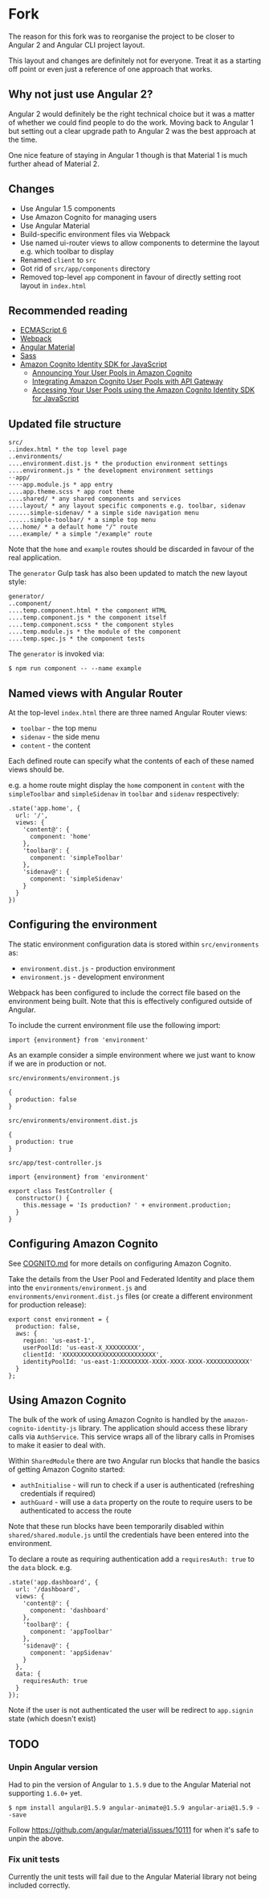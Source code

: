 # Fork

The reason for this fork was to reorganise the project to be closer to Angular 2 and Angular CLI project layout.

This layout and changes are definitely not for everyone.  Treat it as a starting off point or even just a reference of one approach that works.

## Why not just use Angular 2?

Angular 2 would definitely be the right technical choice but it was a matter of whether we could find people to do the work.  Moving back to Angular 1 but setting out a clear upgrade path to Angular 2 was the best approach at the time.

One nice feature of staying in Angular 1 though is that Material 1 is much further ahead of Material 2.

## Changes

* Use Angular 1.5 components
* Use Amazon Cognito for managing users
* Use Angular Material
* Build-specific environment files via Webpack
* Use named ui-router views to allow components to determine the layout e.g. which toolbar to display
* Renamed `client` to `src`
* Got rid of `src/app/components` directory
* Removed top-level `app` component in favour of directly setting root layout in `index.html`

## Recommended reading

* [ECMAScript 6 ](https://github.com/lukehoban/es6features#readme)
* [Webpack](http://webpack.github.io)
* [Angular Material](https://material.angularjs.org)
* [Sass](http://sass-lang.com/)
* [Amazon Cognito Identity SDK for JavaScript](https://github.com/aws/amazon-cognito-identity-js)
    * [Announcing Your User Pools in Amazon Cognito](https://aws.amazon.com/blogs/mobile/announcing-your-user-pools-in-amazon-cognito/#)
    * [Integrating Amazon Cognito User Pools with API Gateway](https://aws.amazon.com/blogs/mobile/integrating-amazon-cognito-user-pools-with-api-gateway/)
    * [Accessing Your User Pools using the Amazon Cognito Identity SDK for JavaScript](https://aws.amazon.com/blogs/mobile/accessing-your-user-pools-using-the-amazon-cognito-identity-sdk-for-javascript/)  

## Updated file structure

```
src/
..index.html * the top level page
..environments/
....environment.dist.js * the production environment settings
....environment.js * the development environment settings
⋅⋅app/
⋅⋅⋅⋅app.module.js * app entry
....app.theme.scss * app root theme 
....shared/ * any shared components and services
....layout/ * any layout specific components e.g. toolbar, sidenav
......simple-sidenav/ * a simple side navigation menu
......simple-toolbar/ * a simple top menu
....home/ * a default home "/" route
....example/ * a simple "/example" route
```

Note that the `home` and `example` routes should be discarded in favour of the real application.

The `generator` Gulp task has also been updated to match the new layout style:

```
generator/
..component/
....temp.component.html * the component HTML
....temp.component.js * the component itself
....temp.component.scss * the component styles
....temp.module.js * the module of the component
....temp.spec.js * the component tests
```

The `generator` is invoked via:

```
$ npm run component -- --name example
```

## Named views with Angular Router

At the top-level `index.html` there are three named Angular Router views: 
* `toolbar` - the top menu
* `sidenav` - the side menu
* `content` - the content

Each defined route can specify what the contents of each of these named views should be.

e.g. a home route might display the `home` component in `content` with the `simpleToolbar` and `simpleSidenav` 
in `toolbar` and `sidenav` respectively:

```
.state('app.home', {
  url: '/',
  views: {
    'content@': {
      component: 'home'
    },
    'toolbar@': {
      component: 'simpleToolbar'
    },
    'sidenav@': {
      component: 'simpleSidenav'
    }
  }
})
```

## Configuring the environment

The static environment configuration data is stored within `src/environments` as:

* `environment.dist.js` - production environment
* `environment.js` - development environment

Webpack has been configured to include the correct file based on the environment being built.  Note that this is effectively configured outside of Angular.

To include the current environment file use the following import:

```
import {environment} from 'environment'
```

As an example consider a simple environment where we just want to know if we are in production or not.

`src/environments/environment.js`
```
{
  production: false
}
```

`src/environments/environment.dist.js`
```
{
  production: true
}
```

`src/app/test-controller.js`
```
import {environment} from 'environment'

export class TestController {
  constructor() {
    this.message = 'Is production? ' + environment.production;
  }
}
```

## Configuring Amazon Cognito

See [COGNITO.md](docs/cognito/COGNITO.md) for more details on configuring Amazon Cognito.

Take the details from the User Pool and Federated Identity and place them into the `environments/environment.js` and
`environments/environment.dist.js` files (or create a different environment for production release):

```
export const environment = {
  production: false,
  aws: {
    region: 'us-east-1',
    userPoolId: 'us-east-X_XXXXXXXXX',
    clientId: 'XXXXXXXXXXXXXXXXXXXXXXXXXX',
    identityPoolId: 'us-east-1:XXXXXXXX-XXXX-XXXX-XXXX-XXXXXXXXXXXX'
  }
};
```

## Using Amazon Cognito

The bulk of the work of using Amazon Cognito is handled by the `amazon-cognito-identity-js` library.  The application
should access these library calls via `AuthService`.  This service wraps all of the library calls in Promises to 
make it easier to deal with.

Within `SharedModule` there are two Angular run blocks that handle the basics of getting Amazon Cognito started:

* `authInitialise` - will run to check if a user is authenticated (refreshing credentials if required)
* `authGuard` - will use a `data` property on the route to require users to be authenticated to access the route

Note that these run blocks have been temporarily disabled within `shared/shared.module.js` until the credentials have 
been entered into the environment.

To declare a route as requiring authentication add a `requiresAuth: true` to the `data` block. e.g.

```
.state('app.dashboard', {
  url: '/dashboard',
  views: {
    'content@': {
      component: 'dashboard'
    },
    'toolbar@': {
      component: 'appToolbar'
    },
    'sidenav@': {
      component: 'appSidenav'
    }
  },
  data: {
    requiresAuth: true
  }
});
```

Note if the user is not authenticated the user will be redirect to `app.signin` state (which doesn't exist)

## TODO

### Unpin Angular version

Had to pin the version of Angular to `1.5.9` due to the Angular Material not supporting `1.6.0+` yet.

```
$ npm install angular@1.5.9 angular-animate@1.5.9 angular-aria@1.5.9 --save
```

Follow https://github.com/angular/material/issues/10111 for when it's safe to unpin the above.

### Fix unit tests

Currently the unit tests will fail due to the Angular Material library not being included correctly.

